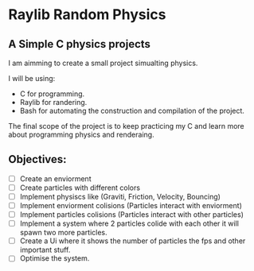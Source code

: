 # Raylib Random Physics 
 
## A Simple C physics projects

I am aimming to create a small project simualting physics.

I will be using:
- C for programming.
- Raylib for randering.
- Bash for automating the construction and compilation of the project.

The final scope of the project is to keep practicing my C and learn more about programming physics and renderaing.

## Objectives:
- [ ] Create an enviorment
- [ ] Create particles with different colors
- [ ] Implement physiscs like (Graviti, Friction, Velocity, Bouncing)
- [ ] Implement enviorment colisions (Particles interact with enviorment)
- [ ] Implement particles colisions (Particles interact with other particles)
- [ ] Implement a system where 2 particles colide with each other it will spawn two more particles.
- [ ] Create a Ui where it shows the number of particles the fps and other important stuff.
- [ ] Optimise the system.